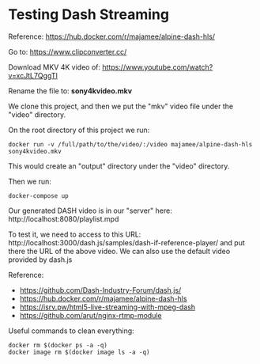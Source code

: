 # Testing Dash Streaming

Reference: https://hub.docker.com/r/majamee/alpine-dash-hls/

Go to: https://www.clipconverter.cc/

Download MKV 4K video of: https://www.youtube.com/watch?v=xcJtL7QggTI

Rename the file to: **sony4kvideo.mkv**

We clone this project, and then we put the "mkv" video file under the "video" directory.

On the root directory of this project we run:

	docker run -v /full/path/to/the/video/:/video majamee/alpine-dash-hls sony4kvideo.mkv

This would create an "output" directory under the "video" directory.

Then we run:

	docker-compose up

Our generated DASH video is in our "server" here: http://localhost:8080/playlist.mpd

To test it, we need to access to this URL: http://localhost:3000/dash.js/samples/dash-if-reference-player/ and put there the URL of the above video. We can also use the default video provided by dash.js


Reference: 
- https://github.com/Dash-Industry-Forum/dash.js/
- https://hub.docker.com/r/majamee/alpine-dash-hls
- https://isrv.pw/html5-live-streaming-with-mpeg-dash
- https://github.com/arut/nginx-rtmp-module

Useful commands to clean everything:

	docker rm $(docker ps -a -q)
	docker image rm $(docker image ls -a -q)




